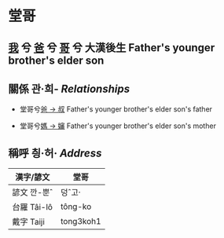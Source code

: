 # 堂哥
## [我](member1.md) 兮 [爸](member2.md) 兮 [哥](member11.md) 兮 大漢後生 Father's younger brother's elder son

## 關係 관·희- _Relationships_

- 堂哥兮[爸 → 叔](member11.md) Father's younger brother's elder son's father

- 堂哥兮[媽 → 嬸](member34.md) Father's younger brother's elder son's mother



## 稱呼 칑·허· _Address_

漢字/諺文 | 堂哥
--- | ---
諺文 깐-뿐ˆ | 덩ˆ고·
台羅 Tâi-lô | tông-ko
戴字 Taiji | tong3koh1


